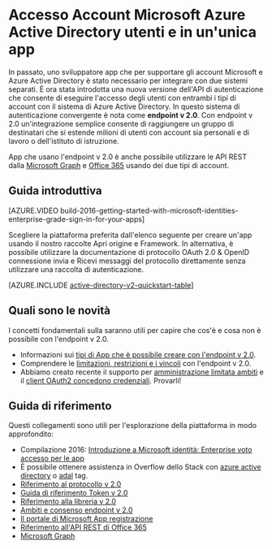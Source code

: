 <properties
    pageTitle="Panoramica di Endpoint v 2.0 | Microsoft Azure"
    description="Introduzione alla creazione di applicazioni con l'Account Microsoft e Azure Active Directory accesso."
    services="active-directory"
    documentationCenter=""
    authors="dstrockis"
    manager="mbaldwin"
    editor=""/>

<tags
    ms.service="active-directory"
    ms.workload="identity"
    ms.tgt_pltfrm="na"
    ms.devlang="na"
    ms.topic="article"
    ms.date="09/27/2016"
    ms.author="dastrock"/>

# <a name="sign-in-microsoft-account--azure-ad-users-in-a-single-app"></a>Accesso Account Microsoft Azure Active Directory utenti e in un'unica app

In passato, uno sviluppatore app che per supportare gli account Microsoft e Azure Active Directory è stato necessario per integrare con due sistemi separati.  È ora stata introdotta una nuova versione dell'API di autenticazione che consente di eseguire l'accesso degli utenti con entrambi i tipi di account con il sistema di Azure Active Directory.  In questo sistema di autenticazione convergente è nota come **endpoint v 2.0**.  Con endpoint v 2.0 un'integrazione semplice consente di raggiungere un gruppo di destinatari che si estende milioni di utenti con account sia personali e di lavoro o dell'istituto di istruzione.

App che usano l'endpoint v 2.0 è anche possibile utilizzare le API REST dalla [Microsoft Graph](https://graph.microsoft.io) e [Office 365](https://msdn.microsoft.com/office/office365/howto/authenticate-Office-365-APIs-using-v2) usando dei due tipi di account.

<!-- For a quick introduction to the v2.0 endpoint, please view the [Getting Started with Microsoft Identities: Enterprise Grade Sign In For Your Apps](https://azure.microsoft.com/documentation/videos/build-2016-getting-started-with-microsoft-identities-enterprise-grade-sign-in-for-your-apps/) video. -->

## <a name="getting-started"></a>Guida introduttiva
[AZURE.VIDEO build-2016-getting-started-with-microsoft-identities-enterprise-grade-sign-in-for-your-apps]

Scegliere la piattaforma preferita dall'elenco seguente per creare un'app usando il nostro raccolte Apri origine e Framework.  In alternativa, è possibile utilizzare la documentazione di protocollo OAuth 2.0 & OpenID connessione invia e Ricevi messaggi del protocollo direttamente senza utilizzare una raccolta di autenticazione.

<!-- TODO: Finalize this table  -->
[AZURE.INCLUDE [active-directory-v2-quickstart-table](../../includes/active-directory-v2-quickstart-table.md)]

## <a name="whats-new"></a>Quali sono le novità
I concetti fondamentali sulla saranno utili per capire che cos'è e cosa non è possibile con l'endpoint v 2.0.

- Informazioni sui [tipi di App che è possibile creare con l'endpoint v 2.0](active-directory-v2-flows.md).
- Comprendere le [limitazioni, restrizioni e i vincoli](active-directory-v2-limitations.md) con l'endpoint v 2.0.
- Abbiamo creato recente il supporto per [amministrazione limitata ambiti](active-directory-v2-scopes.md) e il [client OAuth2 concedono credenziali](active-directory-v2-protocols-oauth-client-creds.md).  Provarli!

## <a name="reference"></a>Guida di riferimento
Questi collegamenti sono utili per l'esplorazione della piattaforma in modo approfondito:

- Compilazione 2016: [Introduzione a Microsoft identità: Enterprise voto accesso per le app](https://azure.microsoft.com/documentation/videos/build-2016-getting-started-with-microsoft-identities-enterprise-grade-sign-in-for-your-apps/)
- È possibile ottenere assistenza in Overflow dello Stack con [azure active directory](http://stackoverflow.com/questions/tagged/azure-active-directory) o [adal](http://stackoverflow.com/questions/tagged/adal) tag.
- [Riferimento al protocollo v 2.0](active-directory-v2-protocols.md)
- [Guida di riferimento Token v 2.0](active-directory-v2-tokens.md)
- [Riferimento alla libreria v 2.0](active-directory-v2-libraries.md)
- [Ambiti e consenso endpoint v 2.0](active-directory-v2-scopes.md)
- [Il portale di Microsoft App registrazione](https://apps.dev.microsoft.com/?referrer=https://azure.microsoft.com/documentation/articles&deeplink=/appList)
- [Riferimento all'API REST di Office 365](https://msdn.microsoft.com/office/office365/howto/authenticate-Office-365-APIs-using-v2)
- [Microsoft Graph](https://graph.microsoft.io)